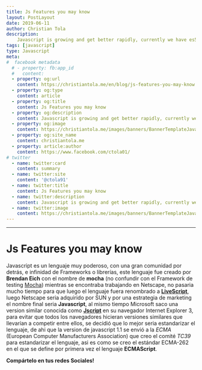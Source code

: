 ```yaml
---
title: Js Features you may know
layout: PostLayout
date: 2019-06-11
author: Christian Tola
description:
    Javascript is growing and get better rapidly, currently we have es5, es6, es7 and more, in this post we are going to see the main features that we should know to write a better code...
tags: [javascript]
type: Javascript
meta:
#  facebook metadata
  # - property: fb:app_id
  #   content: 
  - property: og:url
    content: https://christiantola.me/en/blog/js-features-you-may-know.html
  - property: og:type
    content: article
  - property: og:title
    content: Js Features you may know
  - property: og:description
    content: Javascript is growing and get better rapidly, currently we have es5, es6, es7 and more, in this post we are going to see the main features that we should know to write a better 
  - property: og:image
    content: https://christiantola.me/images/banners/BannerTemplateJavascript.jpg
  - property: og:site_name
    content: christiantola.me
  - property: article:author
    content: https://www.facebook.com/ctola01/
# twitter
  - name: twitter:card
    content: summary
  - name: twitter:site
    content: '@ctola91'
  - name: twitter:title
    content: Js Features you may know
  - name: twitter:description
    content: Javascript is growing and get better rapidly, currently we have es5, es6, es7 and more, in this post we are going to see the main features that we should know to write a better 
  - name: twitter:image
    content: https://christiantola.me/images/banners/BannerTemplateJavascript.jpg
---
```

---

# Js Features you may know
<Info />

<Banner alt="Js Features you may know"/>

Javascript es un lenguaje muy poderoso, con una gran comunidad por detrás, e infinidad de Frameworks o librerías, este lenguaje fue creado por **Brendan Eich** con el nombre de **mocha** (no confundir con el Framework de testing [Mocha](https://mochajs.org/)) mientras se encontraba trabajando en Netscape, no pasaria mucho tiempo para que luego el lenguaje fuera renombrado a **[LiveScript](https://en.wikipedia.org/wiki/JavaScript#Beginnings_at_Netscape)**, luego Netscape seria adquirido por SUN y por una estrategia de marketing el nombre final seria **Javascript**, al mismo tiempo Microsoft saco una version similar conocida como **[Jscript](https://en.wikipedia.org/wiki/JScript)** en su navegador Internet Explorer 3, para evitar que todos los navegadores hicieran versiones similares que llevarían a competir entre ellos, se decidió que lo mejor seria estandarizar el lenguaje, de ahi que la version de javascript 1.1 se envió a la *ECMA* (European Computer Manufacturers Association) que creo el comité *TC39* para estandarizar el lenguaje, asi es como se creo el estándar ECMA-262 en el que se define por primera vez el lenguaje **ECMAScript**.





**Compártelo en tus redes Sociales!**
<SocialButtons />

<Disqus />